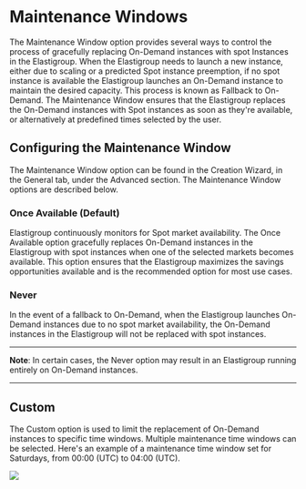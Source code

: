 # Maintenance Windows

The Maintenance Window option provides several ways to control the process of gracefully replacing On-Demand instances with spot Instances in the Elastigroup. When the Elastigroup needs to launch a new instance, either due to scaling or a predicted Spot instance preemption, if no spot instance is available the Elastigroup launches an On-Demand instance to maintain the desired capacity. This process is known as Fallback to On-Demand. The Maintenance Window ensures that the Elastigroup replaces the On-Demand instances with Spot instances as soon as they're available, or alternatively at predefined times selected by the user.

## Configuring the Maintenance Window

The Maintenance Window option can be found in the Creation Wizard, in the General tab, under the Advanced section. The Maintenance Window options are described below.

### Once Available (Default)

Elastigroup continuously monitors for Spot market availability. The Once Available option gracefully replaces On-Demand instances in the Elastigroup with spot instances when one of the selected markets becomes available. This option ensures that the Elastigroup maximizes the savings opportunities available and is the recommended option for most use cases.

### Never

In the event of a fallback to On-Demand, when the Elastigroup launches On-Demand instances due to no spot market availability, the On-Demand instances in the Elastigroup will not be replaced with spot instances.

---

**Note**: In certain cases, the Never option may result in an Elastigroup running entirely on On-Demand instances.

---

## Custom

The Custom option is used to limit the replacement of On-Demand instances to specific time windows. Multiple maintenance time windows can be selected. Here's an example of a maintenance time window set for Saturdays, from 00:00 (UTC) to 04:00 (UTC).

<img src="/elastigroup/_media/corefeatures-maintenancewindow-01.png" />
